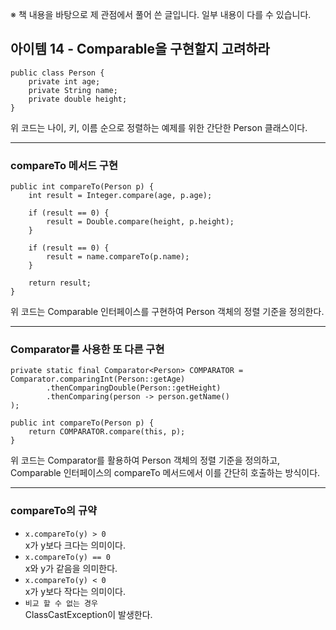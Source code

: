 ※ 책 내용을 바탕으로 제 관점에서 풀어 쓴 글입니다. 일부 내용이 다를 수 있습니다.

## 아이템 14 - Comparable을 구현할지 고려하라

```
public class Person {
	private int age;
    private String name;
    private double height;
}
```

위 코드는 나이, 키, 이름 순으로 정렬하는 예제를 위한 간단한 Person 클래스이다.

---

### compareTo 메서드 구현

```
public int compareTo(Person p) {
	int result = Integer.compare(age, p.age);
    
    if (result == 0) {
    	result = Double.compare(height, p.height);
    }
    
    if (result == 0) {
    	result = name.compareTo(p.name);
	}
    
    return result;
}
```

위 코드는 Comparable 인터페이스를 구현하여 Person 객체의 정렬 기준을 정의한다.

---

### Comparator를 사용한 또 다른 구현

```
private static final Comparator<Person> COMPARATOR = Comparator.comparingInt(Person::getAge)
		.thenComparingDouble(Person::getHeight)
        .thenComparing(person -> person.getName()
);

public int compareTo(Person p) {
    return COMPARATOR.compare(this, p);
}
```

위 코드는 Comparator를 활용하여 Person 객체의 정렬 기준을 정의하고, Comparable 인터페이스의 compareTo 메서드에서 이를 간단히 호출하는 방식이다.

---

### compareTo의 규약

-   `x.compareTo(y) > 0`  
    x가 y보다 크다는 의미이다.
-   `x.compareTo(y) == 0`  
    x와 y가 같음을 의미한다.
-   `x.compareTo(y) < 0`  
    x가 y보다 작다는 의미이다.
-   `비교 할 수 없는 경우`  
    ClassCastException이 발생한다.